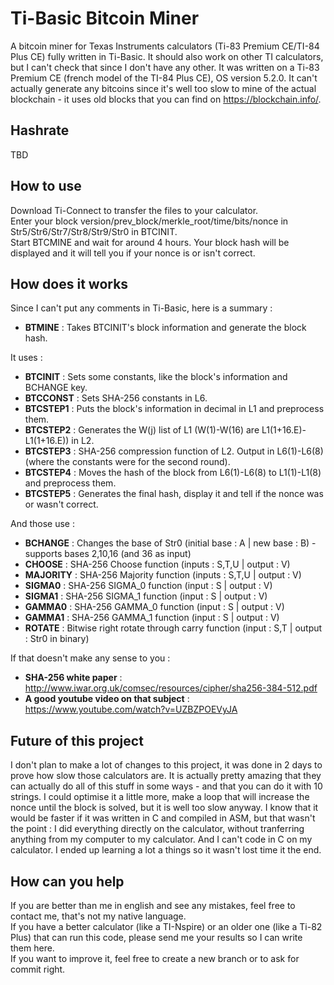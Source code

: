 # Ti-Basic Bitcoin Miner
A bitcoin miner for Texas Instruments calculators (Ti-83 Premium CE/TI-84 Plus CE) fully written in Ti-Basic. It should also work on other TI calculators, but I can't check that since I don't have any other. It was written on a Ti-83 Premium CE (french model of the TI-84 Plus CE), OS version 5.2.0. It can't actually generate any bitcoins since it's well too slow to mine of the actual blockchain - it uses old blocks that you can find on https://blockchain.info/.

## Hashrate
TBD

## How to use
Download Ti-Connect to transfer the files to your calculator.  
Enter your block version/prev_block/merkle_root/time/bits/nonce in Str5/Str6/Str7/Str8/Str9/Str0 in BTCINIT.  
Start BTCMINE and wait for around 4 hours. Your block hash will be displayed and it will tell you if your nonce is or isn't correct.

## How does it works
Since I can't put any comments in Ti-Basic, here is a summary :

- **BTMINE** : Takes BTCINIT's block information and generate the block hash.

It uses :
- **BTCINIT** : Sets some constants, like the block's information and BCHANGE key.
- **BTCCONST** : Sets SHA-256 constants in L6.
- **BTCSTEP1** : Puts the block's information in decimal in L1 and preprocess them.
- **BTCSTEP2** : Generates the W(j) list of L1 (W(1)-W(16) are L1(1+16.E)-L1(1+16.E)) in L2.
- **BTCSTEP3** : SHA-256 compression function of L2. Output in L6(1)-L6(8) (where the constants were for the second round).
- **BTCSTEP4** : Moves the hash of the block from L6(1)-L6(8) to L1(1)-L1(8) and preprocess them.
- **BTCSTEP5** : Generates the final hash, display it and tell if the nonce was or wasn't correct.

And those use : 
- **BCHANGE** : Changes the base of Str0 (initial base : A | new base : B) - supports bases 2,10,16 (and 36 as input)
- **CHOOSE** : SHA-256 Choose function (inputs : S,T,U | output : V)
- **MAJORITY** : SHA-256 Majority function (inputs : S,T,U | output : V)
- **SIGMA0** : SHA-256 SIGMA_0 function (input : S | output : V)
- **SIGMA1** : SHA-256 SIGMA_1 function (input : S | output : V)
- **GAMMA0** : SHA-256 GAMMA_0 function (input : S | output : V)
- **GAMMA1** : SHA-256 GAMMA_1 function (input : S | output : V)
- **ROTATE** : Bitwise right rotate through carry function (input : S,T | output : Str0 in binary)

If that doesn't make any sense to you :
- **SHA-256 white paper** : http://www.iwar.org.uk/comsec/resources/cipher/sha256-384-512.pdf
- **A good youtube video on that subject** : https://www.youtube.com/watch?v=UZBZPOEVyJA

## Future of this project
I don't plan to make a lot of changes to this project, it was done in 2 days to prove how slow those calculators are. It is actually pretty amazing that they can actually do all of this stuff in some ways - and that you can do it with 10 strings. I could optimise it a little more, make a loop that will increase the nonce until the block is solved, but it is well too slow anyway. I know that it would be faster if it was written in C and compiled in ASM, but that wasn't the point : I did everything directly on the calculator, without tranferring anything from my computer to my calculator. And I can't code in C on my calculator. I ended up learning a lot a things so it wasn't lost time it the end.

## How can you help
If you are better than me in english and see any mistakes, feel free to contact me, that's not my native language.  
If you have a better calculator (like a TI-Nspire) or an older one (like a Ti-82 Plus) that can run this code, please send me your results so I can write them here.  
If you want to improve it, feel free to create a new branch or to ask for commit right.
